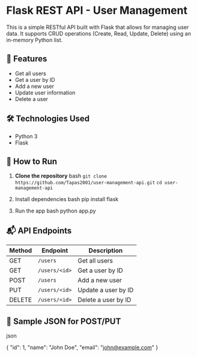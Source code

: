 # Flask REST API - User Management

This is a simple RESTful API built with Flask that allows for managing user data. It supports CRUD operations (Create, Read, Update, Delete) using an in-memory Python list.

## 📌 Features

- Get all users
- Get a user by ID
- Add a new user
- Update user information
- Delete a user

## 🛠️ Technologies Used

- Python 3
- Flask

## 🚀 How to Run

1. **Clone the repository**
bash
`git clone https://github.com/Tapas2001/user-management-api.git`
`cd user-management-api `

2. Install dependencies
bash
pip install flask

3. Run the app
bash
python app.py

## 📬 API Endpoints

| Method | Endpoint      | Description         |
| ------ | ------------- | ------------------- |
| GET    | `/users`      | Get all users       |
| GET    | `/users/<id>` | Get a user by ID    |
| POST   | `/users`      | Add a new user      |
| PUT    | `/users/<id>` | Update a user by ID |
| DELETE | `/users/<id>` | Delete a user by ID |


## 🧪 Sample JSON for POST/PUT
json

  {
    "id": 1,
    "name": "John Doe",
    "email": "john@example.com"
  }




